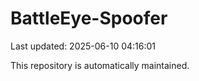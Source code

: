 # BattleEye-Spoofer

Last updated: 2025-06-10 04:16:01

This repository is automatically maintained.

